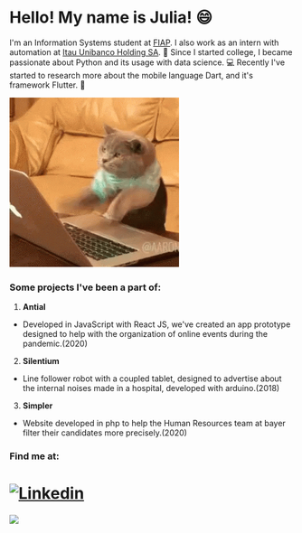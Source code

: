 # Hello! My name is Julia! :smile:
I'm an Information Systems student at [FIAP](https://www.fiap.com.br/). I also work as an intern with automation at [Itau Unibanco Holding SA](https://www.itau.com.br/). :blue_book:
Since I started college, I became passionate about Python and its usage with data science. :computer:
Recently I've started to research more about the mobile language Dart, and it's framework Flutter. :iphone:

![alt-text](https://github.com/juliamonaco/juliamonaco/blob/master/giphy.gif)

### Some projects I've been a part of:
 1. **Antial**
   - Developed in JavaScript with React JS, we've created an app prototype designed to help with the organization of online events during the pandemic.(2020)
 2. **Silentium**
   - Line follower robot with a coupled tablet, designed to advertise about the internal noises made in a hospital, developed with arduino.(2018)
 3. **Simpler**
   - Website developed in php to help the Human Resources team at bayer filter their candidates more precisely.(2020)
   

### Find me at:
# [![Linkedin](https://img.shields.io/badge/Linkedin-blue?style=flat&logo=Linkedin&logoColor=white&link=https://www.linkedin.com/in/julia-de-alvarenga-m%C3%B4naco-64208687/)](https://www.linkedin.com/in/julia-de-alvarenga-m%C3%B4naco-64208687/)

<img align="center" src="https://github-readme-stats.vercel.app/api/<top-langs>/?username=<juliamonaco>&theme=<tokyonight>"/>



